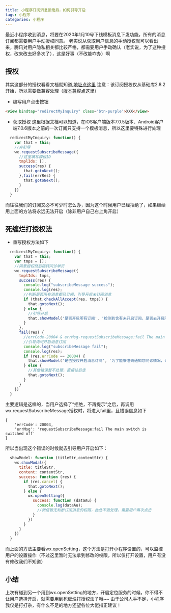 ```yaml
---
title: 小程序订阅消息拒绝后，如何引导开启
tags: 小程序
categories: 小程序
---
```


最近小程序收到消息，将要在2020年1月10号下线模板消息下发功能，所有的消息订阅都需要用户手动授权同意。
老实说从获取用户信息的手动授权就可以看出来，腾讯对用户隐私相关都比较严格，都需要用户手动确认（老实说，为了这种授权，改来改去好多次了），这是好事（不改能咋办）啊

<!-- more -->
##  授权
其实这部分的授权看看文档就知道,<a href="https://developers.weixin.qq.com/miniprogram/dev/framework/open-ability/subscribe-message.html">地址点这里</a>
注意：该订阅授权仅从基础库2.8.2开始，所以需要做兼容处理（<a href="https://developers.weixin.qq.com/miniprogram/dev/framework/compatibility.html">版本兼容点这里</a>）

*   编写用户点击按钮
```html
<view bindtap="redirectMyInquiry" class='btn-purple'>XXX</view>
```

*   获取授权
这里根据文档可以知道，在iOS客户端版本7.0.5版本、Android客户端7.0.6版本之前的一次订阅只支持一个模板消息，所以这里要特殊进行处理
```javascript
  redirectMyInquiry: function() {
    var that = this;
    //非引导
    wx.requestSubscribeMessage({
      //这里填写模板ID
      tmplIds: [],
      success(res) {
        that.gotoNext();
      },fail(errRes) {
        that.gotoNext();
      }
    })
  }
```
而往往我们的订阅又必不可少时怎么办，因为这个时候用户已经拒绝了，如果继续用上面的方法将永远无法开启（除非用户自己右上角开启）

##  死缠烂打授权法
*   重写授权方法如下
```javascript
  redirectMyInquiry: function() {
    var that = this;
    var tmps = [];
    //同意授权然后跳转问诊单页
    wx.requestSubscribeMessage({
      tmplIds: tmps,
      success(res) {
        console.log("subscribeMessage success");
        console.log(res);
        //判断是否所有消息都已订阅，引导开启未订阅消息
        if (that.checkAllAccept(res, tmps)) {
          that.gotoNext();
        } else {
          //引导开启
          that.showModel('是否开启所有订阅', '检测到含有未开启订阅，是否去开启所有订阅？');
        }
      },
      fail(res) {
        //errCode-20004 & errMsg-requestSubscribeMessage:fail The main switch is switched off
        //引导询问开启消息订阅
        console.log("subscribeMessage fail");
        console.log(res);
        if (res.errCode == 20004) {
          that.showModel('是否授权开启消息订阅', '为了能够准确通知您问诊情况，请点击确认');
        } else {
          //其他错误暂不处理，直接往后走
          that.gotoNext();
        }
      }
    })
  }
```
主要逻辑是这样的，当用户选择了“拒绝，不再提示”之后，再调用wx.requestSubscribeMessage授权时，将进入fail里，且错误信息如下
```text
{
    'errCode': 20004,
    'errMsg': 'requestSubscribeMessage:fail The main switch is switched off'
}
```
所以当出现这个错误的时候就去引导用户开启如下：
```javascript
  showModel: function (titleStr,contentStr) {
    wx.showModal({
      title: titleStr,
      content: contentStr,
      success: function (res) {
        if (res.cancel) {
          that.gotoNext();
        } else {
          wx.openSetting({
            success: function (dataAu) {
              console.log(dataAu);
              //微信暂无判断订阅消息的权限，此处不做处理，需要用户再次点击
            }
          })
        }
      }
    })
  }
```
而上面的方法主要看wx.openSetting，这个方法是打开小程序设置的，可以监控用户的设置操作（不过这里暂时无法拿到修改的权限，所以仅打开设置，用户有没有修改我们不知道）

##  小结
上次有碰到另一个用到wx.openSetting的地方，开启定位服务的时候，你不得不让用户选择开启，就需要用到死缠烂打授权法了哦~~
由于公司人手不足，小程序我仅是打打杂，有什么不足的地方还望各位大佬指正建议！
